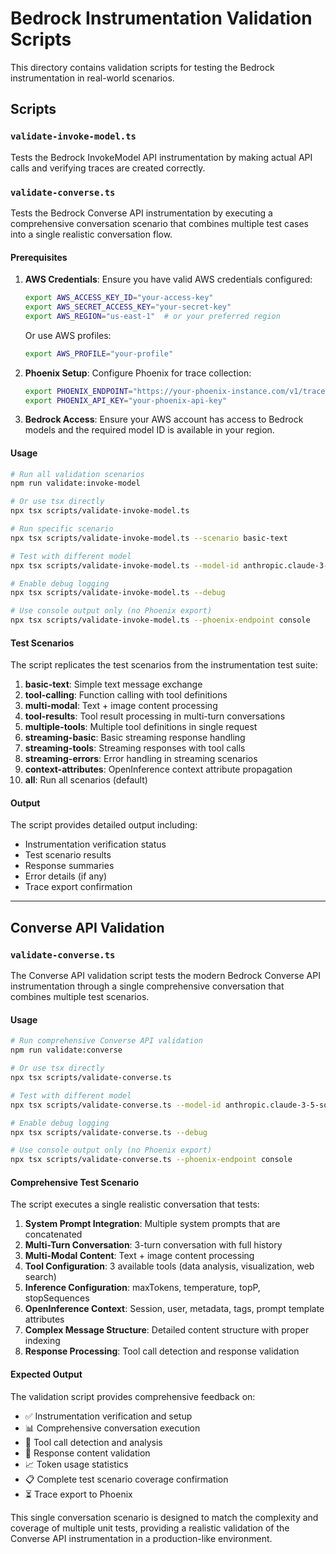 # Bedrock Instrumentation Validation Scripts

This directory contains validation scripts for testing the Bedrock instrumentation in real-world scenarios.

## Scripts

### `validate-invoke-model.ts`

Tests the Bedrock InvokeModel API instrumentation by making actual API calls and verifying traces are created correctly.

### `validate-converse.ts`

Tests the Bedrock Converse API instrumentation by executing a comprehensive conversation scenario that combines multiple test cases into a single realistic conversation flow.

#### Prerequisites

1. **AWS Credentials**: Ensure you have valid AWS credentials configured:

   ```bash
   export AWS_ACCESS_KEY_ID="your-access-key"
   export AWS_SECRET_ACCESS_KEY="your-secret-key"
   export AWS_REGION="us-east-1"  # or your preferred region
   ```

   Or use AWS profiles:

   ```bash
   export AWS_PROFILE="your-profile"
   ```

2. **Phoenix Setup**: Configure Phoenix for trace collection:

   ```bash
   export PHOENIX_ENDPOINT="https://your-phoenix-instance.com/v1/traces"
   export PHOENIX_API_KEY="your-phoenix-api-key"
   ```

3. **Bedrock Access**: Ensure your AWS account has access to Bedrock models and the required model ID is available in your region.

#### Usage

```bash
# Run all validation scenarios
npm run validate:invoke-model

# Or use tsx directly
npx tsx scripts/validate-invoke-model.ts

# Run specific scenario
npx tsx scripts/validate-invoke-model.ts --scenario basic-text

# Test with different model
npx tsx scripts/validate-invoke-model.ts --model-id anthropic.claude-3-sonnet-20240229-v1:0

# Enable debug logging
npx tsx scripts/validate-invoke-model.ts --debug

# Use console output only (no Phoenix export)
npx tsx scripts/validate-invoke-model.ts --phoenix-endpoint console
```

#### Test Scenarios

The script replicates the test scenarios from the instrumentation test suite:

1. **basic-text**: Simple text message exchange
2. **tool-calling**: Function calling with tool definitions
3. **multi-modal**: Text + image content processing
4. **tool-results**: Tool result processing in multi-turn conversations
5. **multiple-tools**: Multiple tool definitions in single request
6. **streaming-basic**: Basic streaming response handling
7. **streaming-tools**: Streaming responses with tool calls
8. **streaming-errors**: Error handling in streaming scenarios
9. **context-attributes**: OpenInference context attribute propagation
10. **all**: Run all scenarios (default)

#### Output

The script provides detailed output including:

- Instrumentation verification status
- Test scenario results
- Response summaries
- Error details (if any)
- Trace export confirmation

---

## Converse API Validation

### `validate-converse.ts`

The Converse API validation script tests the modern Bedrock Converse API instrumentation through a single comprehensive conversation that combines multiple test scenarios.

#### Usage

```bash
# Run comprehensive Converse API validation
npm run validate:converse

# Or use tsx directly
npx tsx scripts/validate-converse.ts

# Test with different model
npx tsx scripts/validate-converse.ts --model-id anthropic.claude-3-5-sonnet-20240620-v1:0

# Enable debug logging
npx tsx scripts/validate-converse.ts --debug

# Use console output only (no Phoenix export)
npx tsx scripts/validate-converse.ts --phoenix-endpoint console
```

#### Comprehensive Test Scenario

The script executes a single realistic conversation that tests:

1. **System Prompt Integration**: Multiple system prompts that are concatenated
2. **Multi-Turn Conversation**: 3-turn conversation with full history
3. **Multi-Modal Content**: Text + image content processing
4. **Tool Configuration**: 3 available tools (data analysis, visualization, web search)
5. **Inference Configuration**: maxTokens, temperature, topP, stopSequences
6. **OpenInference Context**: Session, user, metadata, tags, prompt template attributes
7. **Complex Message Structure**: Detailed content structure with proper indexing
8. **Response Processing**: Tool call detection and response validation

#### Expected Output

The validation script provides comprehensive feedback on:

- ✅ Instrumentation verification and setup
- 📊 Comprehensive conversation execution
- 🔧 Tool call detection and analysis
- 💬 Response content validation
- 📈 Token usage statistics
- 📋 Complete test scenario coverage confirmation
- ⏳ Trace export to Phoenix

This single conversation scenario is designed to match the complexity and coverage of multiple unit tests, providing a realistic validation of the Converse API instrumentation in a production-like environment.
